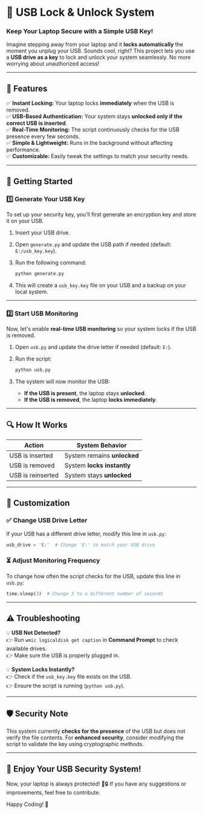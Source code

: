 # 🔑 USB Lock & Unlock System

### Keep Your Laptop Secure with a Simple USB Key!

Imagine stepping away from your laptop and it **locks automatically** the moment you unplug your USB. Sounds cool, right? This project lets you use a **USB drive as a key** to lock and unlock your system seamlessly. No more worrying about unauthorized access!

---

## 🚀 Features

✅ **Instant Locking:** Your laptop locks **immediately** when the USB is removed.  
✅ **USB-Based Authentication:** Your system stays **unlocked only if the correct USB is inserted**.  
✅ **Real-Time Monitoring:** The script continuously checks for the USB presence every few seconds.  
✅ **Simple & Lightweight:** Runs in the background without affecting performance.  
✅ **Customizable:** Easily tweak the settings to match your security needs.  

---

## 💪 Getting Started

### 1️⃣ Generate Your USB Key

To set up your security key, you'll first generate an encryption key and store it on your USB.

1. Insert your USB drive.
2. Open `generate.py` and update the USB path if needed (default: `E:/usb_key.key`).
3. Run the following command:

   ```bash
   python generate.py
   ```

4. This will create a `usb_key.key` file on your USB and a backup on your local system.

---

### 2️⃣ Start USB Monitoring

Now, let's enable **real-time USB monitoring** so your system locks if the USB is removed.

1. Open `usb.py` and update the drive letter if needed (default: `E:`).
2. Run the script:

   ```bash
   python usb.py
   ```

3. The system will now monitor the USB:
   - **If the USB is present**, the laptop stays **unlocked**.
   - **If the USB is removed**, the laptop **locks immediately**.

---

## 🔍 How It Works

| Action | System Behavior |
|--------|---------------|
| USB is inserted | System remains **unlocked** |
| USB is removed | System **locks instantly** |
| USB is reinserted | System stays **unlocked** |

---

## 🔧 Customization

### ✅ Change USB Drive Letter
If your USB has a different drive letter, modify this line in `usb.py`:

```python
usb_drive = 'E:'  # Change 'E:' to match your USB drive
```

### ⏳ Adjust Monitoring Frequency
To change how often the script checks for the USB, update this line in `usb.py`:

```python
time.sleep(3)  # Change 3 to a different number of seconds
```

---

## ⚠️ Troubleshooting

💡 **USB Not Detected?**  
👉 Run `wmic logicaldisk get caption` in **Command Prompt** to check available drives.  
👉 Make sure the USB is properly plugged in.  

💡 **System Locks Instantly?**  
👉 Check if the `usb_key.key` file exists on the USB.  
👉 Ensure the script is running (`python usb.py`).  

---

## 🛡️ Security Note

This system currently **checks for the presence** of the USB but does not verify the file contents. For **enhanced security**, consider modifying the script to validate the key using cryptographic methods.

---

## 🎉 Enjoy Your USB Security System!

Now, your laptop is always protected! 🚀🔒 If you have any suggestions or improvements, feel free to contribute.

Happy Coding! 🌟

